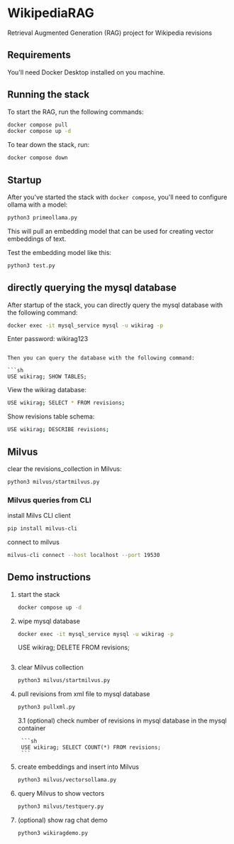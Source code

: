 # WikipediaRAG
Retrieval Augmented Generation (RAG) project for Wikipedia revisions

## Requirements

You'll need Docker Desktop installed on you machine. 

## Running the stack

To start the RAG, run the following commands:

```sh
docker compose pull
docker compose up -d
```

To tear down the stack, run:

```sh
docker compose down
```

## Startup

After you've started the stack with `docker compose`, you'll need to configure ollama with a model:

```sh
python3 primeollama.py
```

This will pull an embedding model that can be used for creating vector embeddings of text. 

Test the embedding model like this:

```sh
python3 test.py
```

## directly querying the mysql database 

After startup of the stack, you can directly query the mysql database with the following command:

```sh
docker exec -it mysql_service mysql -u wikirag -p
```
Enter password: wikirag123
```

Then you can query the database with the following command:

```sh
USE wikirag; SHOW TABLES;
```

View the wikirag database:

```sh
USE wikirag; SELECT * FROM revisions;
```

Show revisions table schema:

```sh
USE wikirag; DESCRIBE revisions;
```
## Milvus

clear the revisions_collection in Milvus:

```sh
python3 milvus/startmilvus.py
```

### Milvus queries from CLI

install Milvs CLI client

```sh
pip install milvus-cli
```
connect to milvus

```sh
milvus-cli connect --host localhost --port 19530
```


## Demo instructions 

1. start the stack 
    ```sh
    docker compose up -d
    ```

2. wipe mysql database

    ```sh
    docker exec -it mysql_service mysql -u wikirag -p
    ```
    USE wikirag; DELETE FROM revisions;
    ```

3. clear Milvus collection

    ```sh
    python3 milvus/startmilvus.py
    ```

4. pull revisions from xml file to mysql database 

    ```sh
    python3 pullxml.py
    ```

    3.1 (optional) check number of revisions in mysql database
        in the mysql container 

        ```sh
        USE wikirag; SELECT COUNT(*) FROM revisions;
        ```

5. create embeddings and insert into Milvus

    ```sh
    python3 milvus/vectorsollama.py
    ```
6. query Milvus to show vectors

    ```sh
    python3 milvus/testquery.py
    ```
7. (optional) show rag chat demo 

    ```sh
    python3 wikiragdemo.py
    ```
